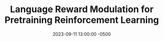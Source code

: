 ---
layout: post
title: "Language Reward Modulation for Pretraining Reinforcement Learning"
authors: Ademi Adeniji, Amber Xie, Carmelo Sferrazza, Younggyo Seo, Stephen James, Pieter Abbeel
venue: [Not Provided]
published: 2023-
link: https://arxiv.org/pdf/2308.12270.pdf
date: 2023-09-11 13:00:00 -0500
location: N09, EB
leader: Yohei Hayamizu
tags:
- Learning
---